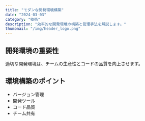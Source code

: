 ```yaml
---
title: "モダンな開発環境構築"
date: "2024-03-03"
category: "技術"
description: "効率的な開発環境の構築と管理手法を解説します。"
thumbnail: "/img/header_logo.png"
---
```


## 開発環境の重要性

適切な開発環境は、チームの生産性とコードの品質を向上させます。

## 環境構築のポイント

- バージョン管理
- 開発ツール
- コード品質
- チーム共有 